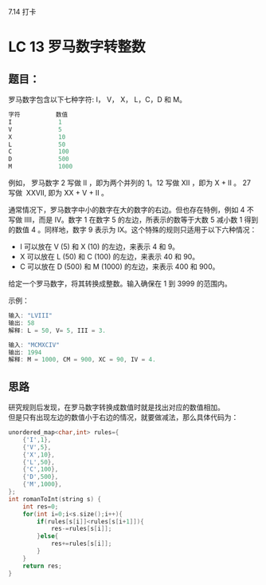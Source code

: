 7.14 打卡

# LC 13 罗马数字转整数

## 题目：

罗马数字包含以下七种字符: I， V， X， L，C，D 和 M。

```c++
字符          数值
I             1
V             5
X             10
L             50
C             100
D             500
M             1000
```

例如， 罗马数字 2 写做 II ，即为两个并列的 1。12 写做 XII ，即为 X + II 。 27 写做  XXVII, 即为 XX + V + II 。

通常情况下，罗马数字中小的数字在大的数字的右边。但也存在特例，例如 4 不写做 IIII，而是 IV。数字 1 在数字 5 的左边，所表示的数等于大数 5 减小数 1 得到的数值 4 。同样地，数字 9 表示为 IX。这个特殊的规则只适用于以下六种情况：

- I 可以放在 V (5) 和 X (10) 的左边，来表示 4 和 9。
- X 可以放在 L (50) 和 C (100) 的左边，来表示 40 和 90。
- C 可以放在 D (500) 和 M (1000) 的左边，来表示 400 和 900。

给定一个罗马数字，将其转换成整数。输入确保在 1 到 3999 的范围内。

示例：

```c++
输入: "LVIII"
输出: 58
解释: L = 50, V= 5, III = 3.

输入: "MCMXCIV"
输出: 1994
解释: M = 1000, CM = 900, XC = 90, IV = 4.
```

## 思路

研究规则后发现，在罗马数字转换成数值时就是找出对应的数值相加。   
但是只有出现左边的数值小于右边的情况，就要做减法，那么具体代码为：

```c++
unordered_map<char,int> rules={
    {'I',1},
    {'V',5},
    {'X',10},
    {'L',50},
    {'C',100},
    {'D',500},
    {'M',1000},
};
int romanToInt(string s) {
    int res=0;
    for(int i=0;i<s.size();i++){
        if(rules[s[i]]<rules[s[i+1]]){
            res-=rules[s[i]];
        }else{
            res+=rules[s[i]];
        }
    }
    return res;
}
```